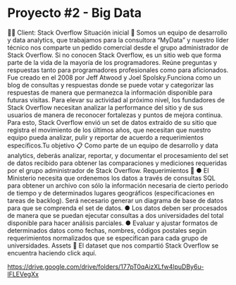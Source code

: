# Proyecto #2 - Big Data
🙌🏽
Client: Stack Overflow
Situación inicial
📍
Somos un equipo de desarrollo y data analytics, que trabajamos para la consultora “MyData”
y nuestro líder técnico nos comparte un pedido comercial desde el grupo administrador de
Stack Overflow.
Si no conocen Stack Overflow, es un sitio web que forma parte de la vida de la mayoría de los
programadores. Reúne preguntas y respuestas tanto para programadores profesionales
como para aficionados. Fue creado en el 2008 por Jeff Atwood y Joel Spolsky.​​Funciona como
un blog de consultas y respuestas donde se puede votar y categorizar las respuestas de
manera que permanezca la información disponible para futuras visitas.
Para elevar su actividad al próximo nivel, los fundadores de Stack Overflow necesitan
analizar la performance del sitio y de sus usuarios de manera de reconocer fortalezas y
puntos de mejora continua.
Para esto, Stack Overflow envió un set de datos extraído de su sitio que registra el
movimiento de los últimos años, que necesitan que nuestro equipo pueda analizar, pulir y
reportar de acuerdo a requerimientos específicos.Tu objetivo
📋
Como parte de un equipo de desarrollo y data analytics, deberás analizar, reportar, y
documentar el procesamiento del set de datos recibido para obtener las comparaciones y
mediciones requeridas por el grupo administrador de Stack Overflow.
Requerimientos
🔧
● El Ministerio necesita que ordenemos los datos a través de consultas SQL para
obtener un archivo con sólo la información necesaria de cierto periodo de tiempo y de
determinados lugares geográficos (especificaciones en tareas de backlog). Será
necesario generar un diagrama de base de datos para que se comprenda el set de
datos.
● Los datos deben ser procesados de manera que se puedan ejecutar consultas a dos
universidades del total disponible para hacer análisis parciales.
● Evaluar y ajustar formatos de determinados datos como fechas, nombres, códigos
postales según requerimientos normalizados que se especifican para cada grupo de
universidades.
Assets
🎨
El dataset que nos compartió Stack Overflow se encuentra haciendo click aquí.

https://drive.google.com/drive/folders/177pT0qAizXLfw4lpuDBy6u-lFLEVegXx
